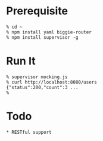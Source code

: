 Prerequisite
============

    % cd ~
    % npm install yaml biggie-router
    % npm install supervisor -g

Run It
======

    % supervisor mocking.js
    % curl http://localhost:8080/users 
    {"status":200,"count":3 ...
    %

Todo
====

    * RESTful support
